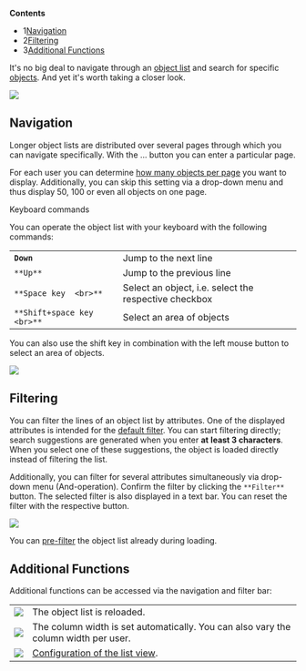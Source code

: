 **Contents**

*   1[Navigation](#NavigationandFiltering-Navigation)
*   2[Filtering](#NavigationandFiltering-Filtering)
*   3[Additional Functions](#NavigationandFiltering-AdditionalFunctions)

  

It's no big deal to navigate through an [object list](/display/en/Object+List) and search for specific [objects](../../basics/structure-of-the-it-documentation.md). And yet it's worth taking a closer look.

![](/download/attachments/61014333/image2017-4-28%2013%3A21%3A52.png?version=1&modificationDate=1493378510580&api=v2&effects=drop-shadow)

Navigation
----------

Longer object lists are distributed over several pages through which you can navigate specifically. With the ... button you can enter a particular page.

For each user you can determine [how many objects per page](/display/en/Advanced+Settings) you want to display. Additionally, you can skip this setting via a drop-down menu and thus display 50, 100 or even all objects on one page.

Keyboard commands

You can operate the object list with your keyboard with the following commands:

|     |     |
| --- | --- |
| **`Down`** | Jump to the next line |
| `**Up**` | Jump to the previous line |
| `**Space key  <br>**` | Select an object, i.e. select the respective checkbox |
| `**Shift+space key  <br>**` | Select an area of objects |

You can also use the shift key in combination with the left mouse button to select an area of objects.

![](/download/attachments/61014333/objekt-liste_checkboxen.gif?version=1&modificationDate=1493378697082&api=v2)

Filtering
---------

You can filter the lines of an object list by attributes. One of the displayed attributes is intended for the [default filter](/display/en/Configuration+of+the+List+View). You can start filtering directly; search suggestions are generated when you enter **at** **least 3 characters**. When you select one of these suggestions, the object is loaded directly instead of filtering the list.

Additionally, you can filter for several attributes simultaneously via drop-down menu (And-operation). Confirm the filter by clicking the `**Filter**` button. The selected filter is also displayed in a text bar. You can reset the filter with the respective button.

![](/download/attachments/61014333/image2017-4-28%2013%3A49%3A18.png?version=1&modificationDate=1493380156320&api=v2&effects=drop-shadow)

  

You can [pre-filter](/display/en/Configuration+of+the+List+View) the object list already during loading.

Additional Functions
--------------------

Additional functions can be accessed via the navigation and filter bar:

|     |     |
| --- | --- |
| ![](/download/attachments/61014333/arrow_refresh.png?version=1&modificationDate=1493379747013&api=v2) | The object list is reloaded. |
| ![](/download/attachments/61014333/table.png?version=1&modificationDate=1493379777075&api=v2) | The column width is set automatically. You can also vary the column width per user. |
| ![](/download/attachments/61014333/table_edit.png?version=1&modificationDate=1493379777090&api=v2) | [Configuration of the list view](/display/en/Configuration+of+the+List+View). |